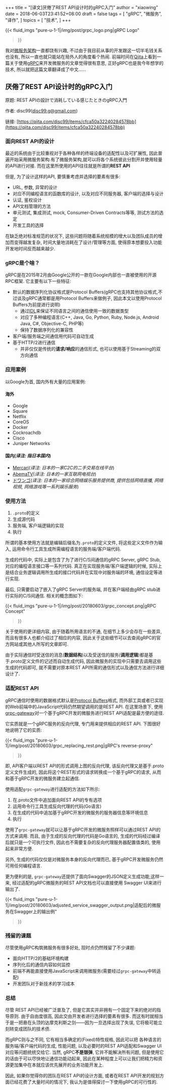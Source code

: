 +++
title = "[译文]厌倦了REST API设计时的gRPC入门"
author = "xiaowing"
date = 2018-06-03T23:41:52+08:00
draft = false
tags =  [
    "gRPC",
	"微服务",
    "译作",
    ]
topics = [
    "技术",
]
+++

{{< fluid_imgs
  "pure-u-1-1|/img/post/grpc_logo.png|gRPC Logo"
>}}

我对[微服务架构](https://blog.csdn.net/qq_16681169/article/details/73442330)一直都饶有兴趣, 不过由于我目前从事的开发跟这一切半毛钱关系也没有, 所以一直也就只能站在局外人的角度看个热闹. 前端时间在[Qiita](https://qiita.com)上看到一篇关于使用[gRPC](https://grpc.io/)来开发微服务的文章觉得很有意思, 正好gRPC也是我今年想学的技术, 所以就把这篇文章翻译成了中文......

<!--more-->

## 厌倦了REST API设计时的gRPC入门

原题: REST APIの設計で消耗している感じたときのgRPC入門

作者: disc99(disc99.g@gmail.com)

链接: [https://qiita.com/disc99/items/cfca50a32240284578bb](https://qiita.com/disc99/items/cfca50a32240284578bb)

### 面向REST API的设计

最近的系统由于比较重视对于各种各样的终端设备的适配性以及可扩展性, 因此普遍开始采用微服务架构.有了微服务架构,就可以将各个系统彼此分割开并使用轻量的API进行对接. 而在这里所使用的API往往就是所谓的**REST API**

但是, 为了设计这样的API, 要慎重考虑并选择的要素有很多:

* URL, 参数, 异常的设计
* 对应不同编程语言的函数库的设计, 以及对应不同服务器, 客户端的选择与设计
* 认证, 鉴权设计
* API文档管理的方法
* 单元测试, 集成测试, mock, Consumer-Driven Contracts等等, 测试方法的选定
* 开发工具的选择

在缺乏绝对标准规范的状况下, 这些问题将随着系统规模的增大以及团队成员的增加而变得越发复杂, 时间大量地消耗在了设计/管理等方面, 使得原本想要投入功能开发地时间反而越来越少. 

### gRPC是个啥？

gRPC是在2015年2月由Google公开的一款在Google内部也一直被使用的开源RPC框架. 它主要有以下一些特征:

* 默认的数据序列化协议格式是Protocol Buffers(gRPC也支持其他协议格式,不过谈及gRPC通常都是用Protocol Buffers来做例子, 因此本文以使用Protocol Buffers为前提进行说明)
    * 通过[IDL](https://zh.wikipedia.org/wiki/%E6%8E%A5%E5%8F%A3%E6%8F%8F%E8%BF%B0%E8%AF%AD%E8%A8%80)来保证不同语言之间的通信使用一致的数据类型
    * 对应了多种编程语言(C++, Java, Go, Python, Ruby, Node.js, Android Java, C#, Objective-C, PHP等)
    * 保持了数据序列化的兼容性
* 客户端/服务端之间通信用代码可自动生成
* 基于HTTP/2进行通信
    * 并非仅仅是传统的**请求/响应**的通信形式, 也可以使用基于Streaming的双方向通信

### 应用案例

以Google为首, 国内外有大量的应用案例: 

#### 海外

* Google
* Square
* Netflix
* CoreOS
* Docker
* Cockroachdb
* Cisco
* Juniper Networks

#### 国内(*译注: 指日本国内*)

* [Mercari](https://www.mercari.com/)(*译注: 日本的一家C2C的二手交易在线平台*)
* [AbemaTV](https://abema.tv/)(*译注: 日本的一家互联网电视台*)
* [ドワンゴ](http://dwango.co.jp/)(*译注: 日本的一家综合网络娱乐服务提供商, 提供包括网络直播, 网络视频, 网络游戏等一系列娱乐服务*)

### 使用方法

1. `.proto`的定义
2. 生成源代码
3. 服务端, 客户端逻辑的实现
4. 执行

所谓的基本使用方法就是编辑后缀名为`.proto`的定义文件, 将这些定义文件作为输入, 运用命令行工具生成所需编程语言的服务端/客户端代码. 

生成的代码中, 实际上是包含了为了进行C/S间通信的gRPC Server, gRPC Stub, 对应的编程语言接口等一系列代码. 真正在实现服务端/客户端逻辑的时候, 实际上是结合业务逻辑调用所生成的接口代码并在实现中对服务端的环境, 通信设定等进行实现. 

最后, 只需要启动了嵌入了gRPC Server的服务端, 并在客户端经由gRPC stub进行实际的C/S间通信.  相关的概念图如下:

{{< fluid_imgs
  "pure-u-1-1|/img/post/20180603/grpc_concept.png|gRPC Concept"
>}}

关于使用的更详细内容, 由于随着所用语言的不通, 在细节上多少会存在一些差异, 而且有很多人也都介绍过了相应的内容, 因此关于这些细节可以去查阅gRPC的官方网站或其他人所写的文章即可. 

由于实际通信时受送信的消息(**数据结构**)以及受送信的服务(**调用逻辑**)都是基于.proto定义文件的记述而自动生成代码, 因此微服务的实现中只需要去调用这些生成的代码即可, 就不需要对原本REST API所需的通信形式以及通信方法进行详细设计了. 

### 适配REST API

gRPC通信时使用的数据格式默认是[Protocol Buffers](https://en.wikipedia.org/wiki/Protocol_Buffers)格式, 而外部工具或者已实现的Web前端中的JavaScript代码仍然期望调用的是REST API. 在这里场景下, 使用[grpc-gateway](https://github.com/grpc-ecosystem/grpc-gateway)对一个基于gRPC开发的微服务进行REST API适配是最方便的途径. 

它实质就是一个gRPC服务的反向代理, 专门用来提供相应的REST API. 
下图很好地说明了它的实质:

{{< fluid_imgs
  "pure-u-1-1|/img/post/20180603/grpc_replacing_rest.png|gRPC's reverse-proxy"
>}}

即, API客户端以REST API的形式调用上图的反向代理, 该反向代理又是基于.proto定义文件生成的, 因此将这个REST形式的请求转换成一个基于gRPC的请求, 从而和基于gRPC开发的微服务建立起通信.

使用适配`grpc-gateway`进行适配的方法如下所示:

1. 在.proto文件中追加面向REST API的专有选项
2. 运用命令行工具生成反向代理的代码(Go语言)
3. 在生成的代码中追加基于gRPC开发的微服务的服务器信息等环境信息
4. 执行

使用了`grpc-gateway`就可以让基于gRPC开发的微服务照样可以通过REST API的方式来调用. 而且, 由于生成的反向代理的代码是Go语言的, 生成的代码经过编译后就只是一个可执行文件, 因此也不需要复杂的反向代理服务器配置值类的, 使用起来非常方便. 

另外, 生成的代码仅仅是对微服务本身的反向代理而已, 基于gRPC开发微服务仍然可用任何编程语言.

更为便利的是, `grpc-gateway`还提供了面向Swagger的JSON定义生成功能,这样一来, 经过适配的gRPC微服务的REST API文档也可以直接使用 Swagger UI来进行输出了. 

{{< fluid_imgs
  "pure-u-1-1|/img/post/20180603/adjusted_service_swagger_output.png|适配后的微服务在Swagger上的输出例"
>}}

### 残留的课题

尽管使用gRPC构筑微服务有很多好处, 现时点仍然残留了不少课题:

* 面向HTTP/2的基础环境构建
* 序列化后的通信内容如何监控
* 前端不再能直接使用JavaScript来调用微服务(需要经过`grpc-gateway`中转适配)
* 开发团队对于新技术的学习成本

### 总结

尽管 REST API已经被广泛普及了, 但是它其实并非拥有一个固定下来的绝对的指导原则. 由于自由度很高, 因此交由开发者进行选择的要素有很多. 而这有时就相当于是一把悬在头顶的达摩克利斯之剑——因为一旦选择出现了失误, 它将极可能立刻转变成团队的技术债.

而gRPC则与之不同, 它有相当多确定的(Fixed)特性规格, 因此可以把 各种语言的服务端/客户端代码的生成, 性能问题, 以及必要时的REST API适配和Swagger UI对应等问题统统交给它. 当然, gRPC**不是银弹**,  它并不能解决所有问题, 但是使用它的话由于可以尽快地让通信功能动起来, 因此在某种程度上可以让我们把精力和资源更加集中在本就应该优先展开的业务功能开发上. 

因此, 如果你觉得你的团队在REST API的设计方面, 或者在REST API开发的规划方面已经花费了大量时间的情况下, 我认为是值得探讨一下使用gRPC的可行性的. 

